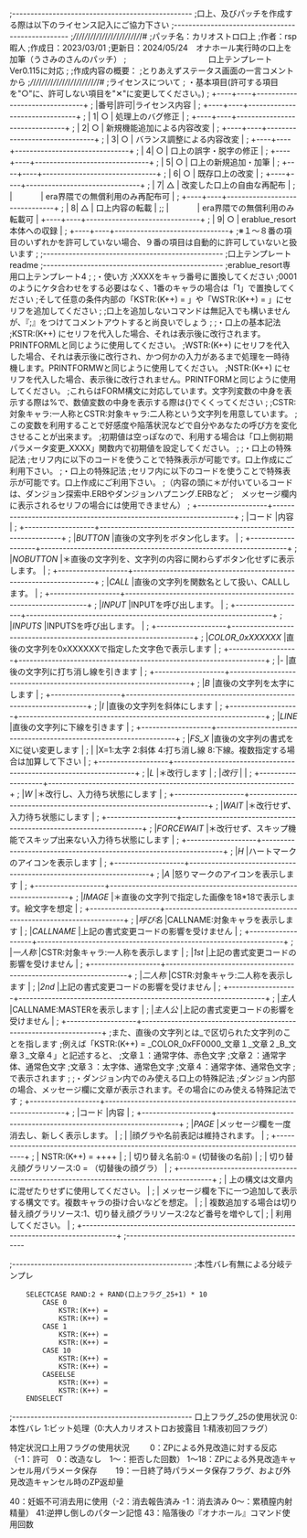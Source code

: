 ;-------------------------------------------------
;口上、及びパッチを作成する際は以下のライセンス記入にご協力下さい
;-------------------------------------------------
;_/_/_/_/_/_/_/_/_/_/_/_/_/_/_/_/_/_/_/_/_/_/_/_/#
;パッチ名：カリオストロ口上
;作者：rsp暇人
;作成日：2023/03/01
;更新日：2024/05/24　オナホール実行時の口上を加筆（うさみのさんのパッチ）
;　　　　　　　　　 　口上テンプレートVer0.115に対応
;
;作成内容の概要：
;とりあえずステータス画面の一言コメントから
;_/_/_/_/_/_/_/_/_/_/_/_/_/_/_/_/_/_/_/_/_/_/_/_/#
;ライセンスについて
;	・基本項目(許可する項目を"○"に、許可しない項目を"✕"に変更してください。)
;	+----+----+-------------------------------+
;	|番号|許可|ライセンス内容                 |
;	+----+----+-------------------------------+
;	|   1| ○  | 処理上のバグ修正              |
;	+----+----+-------------------------------+
;	|   2| ○  | 新規機能追加による内容改変    |
;	+----+----+-------------------------------+
;	|   3| ○  | バランス調整による内容改変    |
;	+----+----+-------------------------------+
;	|   4| ○  | 口上の誤字・脱字の修正        |
;	+----+----+-------------------------------+
;	|   5| ○  | 口上の新規追加・加筆          |
;	+----+----+-------------------------------+
;	|   6| ○  | 既存口上の改変                |
;	+----+----+-------------------------------+
;	|   7| △ | 改変した口上の自由な再配布     |
;	|  　　　 | era界隈での無償利用のみ再配布可 |
;	+----+----+-------------------------------+
;	|   8| △ | 口上内容の転載                |
;;	|  　　　 | era界隈での無償利用のみ転載可  |
	+----+----+-------------------------------+
;	|   9| ○  | erablue_resort本体への収録    |
;	+----+----+-------------------------------+
;※１～８番の項目のいずれかを許可していない場合、９番の項目は自動的に許可していないと扱います
;
;-------------------------------------------------
;口上テンプレートreadme
;-------------------------------------------------
;erablue_resort専用口上テンプレート4
;
;・使い方
;XXXXをキャラ番号に置換してください
;0001のようにケタ合わせをする必要はなく、1番のキャラの場合は「1」で置換してください
;そして任意の条件内部の「KSTR:(K++) = 」や「WSTR:(K++) = 」にセリフを追加してください
;
;口上を追加しないコマンドは無記入でも構いませんが、『;』をつけてコメントアウトすると尚良いでしょう
;
;・口上の基本記法
;KSTR:(K++) にセリフを代入した場合、それは表示後に改行されます。PRINTFORMLと同じように使用してください。
;WSTR:(K++) にセリフを代入した場合、それは表示後に改行され、かつ何かの入力があるまで処理を一時待機します。PRINTFORMWと同じように使用してください。
;NSTR:(K++) にセリフを代入した場合、表示後に改行されません。PRINTFORMと同じように使用してください。
;これらはFORM構文に対応しています。文字列変数の中身を表示する際は%で、数値変数の中身を表示する際は{}でくくってください
;
;CSTR:対象キャラ:一人称とCSTR:対象キャラ:二人称という文字列を用意しています。
;この変数を利用することで好感度や陥落状況などで自分やあなたの呼び方を変化させることが出来ます。
;初期値は空っぽなので、利用する場合は「口上側初期パラメータ変更_XXXX」関数内で初期値を設定してください。
;
;・口上の特殊記法
;セリフ内に以下のコードを使うことで特殊表示が可能です。口上作成にご利用下さい。
;・口上の特殊記法
;セリフ内に以下のコードを使うことで特殊表示が可能です。口上作成にご利用下さい。
;（内容の頭に＊が付いているコードは、ダンジョン探索中.ERBやダンジョンハプニング.ERBなど
;　メッセージ欄内に表示されるセリフの場合には使用できません）
;	+-------------------+-------------------------------------------------------------------+
;	|コード             |内容                                                               |
;	+-------------------+-------------------------------------------------------------------+
;	|_BUTTON_           |直後の文字列をボタン化します。                                       |
;	+-------------------+-------------------------------------------------------------------+
;	|_NOBUTTON_         |＊直後の文字列を、文字列の内容に関わらずボタン化せずに表示します。      |
;	+-------------------+-------------------------------------------------------------------+
;	|_CALL_             |直後の文字列を関数名として扱い、CALLします。                          |
;	+-------------------+-------------------------------------------------------------------+
;	|_INPUT_            |INPUTを呼び出します。                                               |
;	+-------------------+-------------------------------------------------------------------+
;	|_INPUTS_           |INPUTSを呼び出します。                                              |
;	+-------------------+-------------------------------------------------------------------+
;	|_COLOR_0xXXXXXX_   |直後の文字列を0xXXXXXXで指定した文字色で表示します                   |
;	+-------------------+-------------------------------------------------------------------+
;	|_-_                |直後の文字列に打ち消し線を引きます                                   |
;	+-------------------+-------------------------------------------------------------------+
;	|_B_                |直後の文字列を太字にします                                          |
;	+-------------------+-------------------------------------------------------------------+
;	|_I_                |直後の文字列を斜体にします                                          |
;	+-------------------+-------------------------------------------------------------------+
;	|_LINE_             |直後の文字列に下線を引きます                                        |
;	+-------------------+-------------------------------------------------------------------+
;	|_FS_X_             |直後の文字列の書式をXに従い変更します                                |
;	|                   |X=1:太字 2:斜体 4:打ち消し線 8:下線。複数指定する場合は加算して下さい |
;	+-------------------+-------------------------------------------------------------------+
;	|_L_                |＊改行します                                                       |
;	|_改行_             |                                                                   |
;	+-------------------+-------------------------------------------------------------------+
;	|_W_                |＊改行し、入力待ち状態にします                                       |
;	+-------------------+-------------------------------------------------------------------+
;	|_WAIT_             |＊改行せず、入力待ち状態にします                                     |
;	+-------------------+-------------------------------------------------------------------+
;	|_FORCEWAIT_        |＊改行せず、スキップ機能でスキップ出来ない入力待ち状態にします         |
;	+-------------------+-------------------------------------------------------------------+
;	|_H_                |ハートマークのアイコンを表示します                                   |
;	+-------------------+-------------------------------------------------------------------+
;	|_A_                |怒りマークのアイコンを表示します                                     |
;	+-------------------+-------------------------------------------------------------------+
;	|_IMAGE_            |＊直後の文字列で指定した画像を18*18で表示します。絵文字を想定          |
;	+-------------------+-------------------------------------------------------------------+
;	|_呼び名_           |CALLNAME:対象キャラを表示します                                     |
;	|_CALLNAME_         |上記の書式変更コードの影響を受けません                               |
;	+-------------------+-------------------------------------------------------------------+
;	|_一人称_           |CSTR:対象キャラ:一人称を表示します                                   |
;	|_1st_              |上記の書式変更コードの影響を受けません                               |
;	+-------------------+-------------------------------------------------------------------+
;	|_二人称_           |CSTR:対象キャラ:二人称を表示します                                   |
;	|_2nd_              |上記の書式変更コードの影響を受けません                               |
;	+-------------------+-------------------------------------------------------------------+
;	|_主人_             |CALLNAME:MASTERを表示します                                         |
;	|_主人公_           |上記の書式変更コードの影響を受けません                               |
;	+-------------------+-------------------------------------------------------------------+
;また、直後の文字列とは_で区切られた文字列のことを指します
;例えば「KSTR:(K++) = _COLOR_0xFF0000_文章１_文章２_B_文章３_文章４」と記述すると、
;文章１：通常字体、赤色文字
;文章２：通常字体、通常色文字
;文章３：太字体、通常色文字
;文章４：通常字体、通常色文字
;で表示されます
;
;・ダンジョン内でのみ使える口上の特殊記法
;ダンジョン内部の場合、メッセージ欄に文章が表示されます。その場合にのみ使える特殊記法です
;	+-------------------+-------------------------------------------------------------------+
;	|コード             |内容                                                               |
;	+-------------------+-------------------------------------------------------------------+
;	|_PAGE_             |メッセージ欄を一度消去し、新しく表示します。                       |
;	|                   |顔グラや名前表記は維持されます。                                   |
;	+---------------------------------------------------------------------------------------+
;	| NSTR:(K++) = ++++                                                                     |
;	| 切り替え名前:0 = (切替後の名前)                                                       |
;	| 切り替え顔グラリソース:0 = （切替後の顔グラ）                                         |
;	+---------------------------------------------------------------------------------------+
;	| 上の構文は文章内に混ぜたりせずに使用してください。                                    |
;	| メッセージ欄を下に一つ追加して表示する構文です。複数キャラの掛け合いなどを想定。      |
;	| 複数追加する場合は切り替え顔グラリソース:1、切り替え顔グラリソース:2など番号を増やして|
;	| 利用してください。                                                                    |
;	+---------------------------------------------------------------------------------------+
;--------------------------------------------------



;-------------------------------------------------
;本性バレ有無による分岐テンプレ


		SELECTCASE RAND:2 + RAND(口上フラグ_25+1) * 10
			CASE 0
				KSTR:(K++) = 
				KSTR:(K++) = 
			CASE 1
				KSTR:(K++) = 
				KSTR:(K++) = 
			CASE 10
				KSTR:(K++) = 
				KSTR:(K++) = 
			CASEELSE
				KSTR:(K++) = 
				KSTR:(K++) = 
		ENDSELECT
;-------------------------------------------------
口上フラグ_25の使用状況
	0:本性バレ 
	1:ビット処理（0:大人カリオストロお披露目 1:精液初回フラグ）

特定状況口上用フラグの使用状況
 　　 0：ZPによる外見改造に対する反応（-1：許可　0：改造なし　1～：拒否した回数）
  1～18：ZPによる外見改造キャンセル用パラメータ保存
 　　19：一日終了時パラメータ保存フラグ、および外見改造キャンセル時のZP返却量


 40：妊娠不可消去用に使用（-2：消去報告済み -1：消去済み 0～：累積膣内射精量）
 41:逆押し倒しのパターン記憶
 43：陥落後の『オナホール』コマンド使用回数
